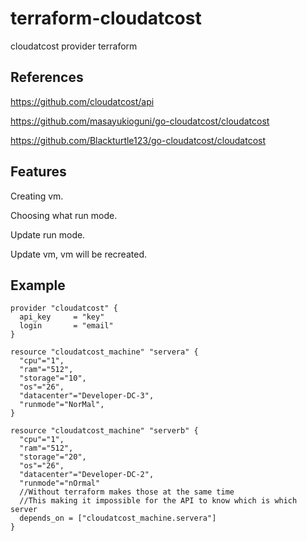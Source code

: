 # terraform-cloudatcost
cloudatcost provider terraform

## References
https://github.com/cloudatcost/api

https://github.com/masayukioguni/go-cloudatcost/cloudatcost

https://github.com/Blackturtle123/go-cloudatcost/cloudatcost
## Features
Creating vm.

Choosing what run mode.

Update run mode.

Update vm, vm will be recreated.
## Example
```
provider "cloudatcost" {
  api_key     = "key"
  login       = "email"
}

resource "cloudatcost_machine" "servera" {
  "cpu"="1",
  "ram"="512",
  "storage"="10",
  "os"="26",
  "datacenter"="Developer-DC-3",
  "runmode"="NorMal",
}

resource "cloudatcost_machine" "serverb" {
  "cpu"="1",
  "ram"="512",
  "storage"="20",
  "os"="26",
  "datacenter"="Developer-DC-2",
  "runmode"="nOrmal"
  //Without terraform makes those at the same time
  //This making it impossible for the API to know which is which server
  depends_on = ["cloudatcost_machine.servera"]
}
```
